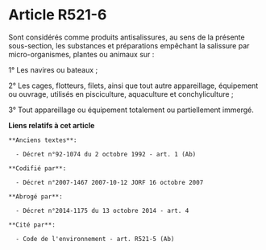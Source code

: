 # Article R521-6

Sont considérés comme produits antisalissures, au sens de la présente sous-section, les substances et préparations empêchant
la salissure par micro-organismes, plantes ou animaux sur :

1° Les navires ou bateaux ;

2° Les cages, flotteurs, filets, ainsi que tout autre appareillage, équipement ou ouvrage, utilisés en pisciculture,
aquaculture et conchyliculture ;

3° Tout appareillage ou équipement totalement ou partiellement immergé.

**Liens relatifs à cet article**

	**Anciens textes**:

	  - Décret n°92-1074 du 2 octobre 1992 - art. 1 (Ab)

	**Codifié par**:

	  - Décret n°2007-1467 2007-10-12 JORF 16 octobre 2007

	**Abrogé par**:

	  - Décret n°2014-1175 du 13 octobre 2014 - art. 4

	**Cité par**:

	  - Code de l'environnement - art. R521-5 (Ab)
